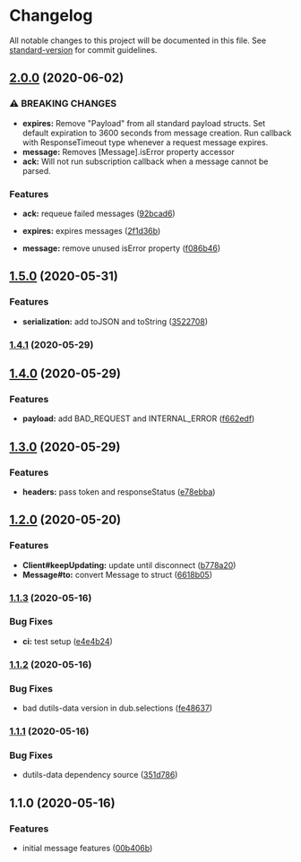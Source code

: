 # Changelog

All notable changes to this project will be documented in this file. See [standard-version](https://github.com/conventional-changelog/standard-version) for commit guidelines.

## [2.0.0](https://github.com/d-utils/message/compare/v1.5.0...v2.0.0) (2020-06-02)


### ⚠ BREAKING CHANGES

* **expires:** Remove "Payload" from all standard payload structs. Set
default expiration to 3600 seconds from message creation. Run callback
with ResponseTimeout type whenever a request message expires.
* **message:** Removes [Message].isError property accessor
* **ack:** Will not run subscription callback when a message
cannot be parsed.

### Features

* **ack:** requeue failed messages ([92bcad6](https://github.com/d-utils/message/commit/92bcad69afe6e777bab66fa25bc243a0f87f7c6b))
* **expires:** expires messages ([2f1d36b](https://github.com/d-utils/message/commit/2f1d36b8f3a5b91477d8cf279230edda8842eea4))


* **message:** remove unused isError property ([f086b46](https://github.com/d-utils/message/commit/f086b46e007c165abd41fd96e5c0f17f3ac3303f))

## [1.5.0](https://github.com/d-utils/message/compare/v1.4.1...v1.5.0) (2020-05-31)


### Features

* **serialization:** add toJSON and toString ([3522708](https://github.com/d-utils/message/commit/35227081fdd14afdcbbbc68b1cbd85248f2ff52d))

### [1.4.1](https://github.com/d-utils/message/compare/v1.4.0...v1.4.1) (2020-05-29)

## [1.4.0](https://github.com/d-utils/message/compare/v1.3.0...v1.4.0) (2020-05-29)


### Features

* **payload:** add BAD_REQUEST and INTERNAL_ERROR ([f662edf](https://github.com/d-utils/message/commit/f662edfb137ac096ee38bd03dbfb00ed2b02cc0a))

## [1.3.0](https://github.com/d-utils/message/compare/v1.2.0...v1.3.0) (2020-05-29)


### Features

* **headers:** pass token and responseStatus ([e78ebba](https://github.com/d-utils/message/commit/e78ebba053134aed416b2fc12f83003679d95d62))

## [1.2.0](https://github.com/d-utils/message/compare/v1.1.3...v1.2.0) (2020-05-20)


### Features

* **Client#keepUpdating:** update until disconnect ([b778a20](https://github.com/d-utils/message/commit/b778a20a69bff2e33ab0c643e3584a5461fc6dbb))
* **Message#to:** convert Message to struct ([6618b05](https://github.com/d-utils/message/commit/6618b055b348d5465004fe93e0ea04407d6a3fae))

### [1.1.3](https://github.com/d-utils/message/compare/v1.1.2...v1.1.3) (2020-05-16)


### Bug Fixes

* **ci:** test setup ([e4e4b24](https://github.com/d-utils/message/commit/e4e4b24a1e5183a547f0c7d2e29e52300154ee5a))

### [1.1.2](https://github.com/d-utils/message/compare/v1.1.1...v1.1.2) (2020-05-16)


### Bug Fixes

* bad dutils-data version in dub.selections ([fe48637](https://github.com/d-utils/message/commit/fe4863766e18c952cd8b97f8d6dc29efac5c0874))

### [1.1.1](https://github.com/d-utils/message/compare/v1.1.0...v1.1.1) (2020-05-16)


### Bug Fixes

* dutils-data dependency source ([351d786](https://github.com/d-utils/message/commit/351d786407579203c9d4db0ce0430ce80cd703a4))

## 1.1.0 (2020-05-16)


### Features

* initial message features ([00b406b](https://github.com/d-utils/message/commit/00b406bdf9f0dafebe8e84aabc9db738230dd507))
